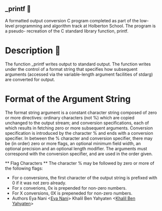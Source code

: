 ## _printf 📄
A formatted output conversion C program completed as part of the low-level programming and algorithm track at Holberton School. The program is a pseudo- recreation of the C standard library function, printf.
# Description 💬
The function _printf writes output to standard output. The function writes under the control of a format string that specifies how subsequent arguments (accessed via the variable-length argument facilities of stdarg) are converted for output.

# Format of the Argument String
The format string argument is a constant character string composed of zero or more directives: ordinary characters (not %) which are copied unchanged to the output stream; and conversion specifications, each of which results in fetching zero or more subsequent arguments. Conversion specification is introduced by the character % and ends with a conversion specifier. In between the % character and conversion specifier, there may be (in order) zero or more flags, an optional minimum field width, an optional precision and an optional length modifier. The arguments must correspond with the conversion specifier, and are used in the order given.

** Flag Characters **
The character % may be followed by zero or more of the following flags:
- For o conversions, the first character of the output string is prefixed with 0 if it was not zero already.
- For x converions, 0x is prepended for non-zero numbers.
- For X conversions, 0X is prepeneded for non-zero numbers.
- Authors
Eya Nani <[Eya Nani](https://www.linkedin.com/in/eyanani/)>
Khalil Ben Yahyaten <[Khalil Ben Yahyaten](https://www.linkedin.com/in/khalil-ben-yahyaten-579243155/)>
